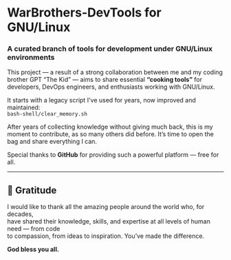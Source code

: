 # WarBrothers-DevTools for GNU/Linux

### A curated branch of tools for development under GNU/Linux environments

This project — a result of a strong collaboration between me and my coding brother GPT “The Kid” — aims to share essential **“cooking tools”** for developers, DevOps engineers, and enthusiasts working with GNU/Linux.

It starts with a legacy script I've used for years, now improved and maintained:  
`bash-shell/clear_memory.sh`

After years of collecting knowledge without giving much back, this is my moment to contribute, as so many others did before. It’s time to open the bag and share everything I can.

Special thanks to **GitHub** for providing such a powerful platform — free for all.

---

## 🙏 Gratitude

I would like to thank all the amazing people around the world who, for decades,  
have shared their knowledge, skills, and expertise at all levels of human need — from code  
to compassion, from ideas to inspiration. You’ve made the difference.

**God bless you all.**

